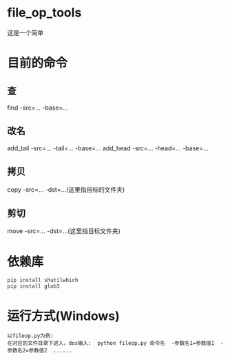 # file_op_tools
这是一个简单


# 目前的命令
  ## 查
  find -src=... -base=...
  ## 改名
  add_tail -src=... -tail=...  -base=...
  add_head -src=... -head=...  -base=...
  ## 拷贝
  copy -src=... -dst=...(这里指目标的文件夹)
  ##  剪切
  move -src=... -dst=...(这里指目标文件夹)

# 依赖库
    pip install shutilwhich
    pip install glob3



# 运行方式(Windows)
    以fileop.py为例:
    在对应的文件目录下进入，dos输入:  python fileop.py 命令名  -参数名1=参数值1  -参数名2=参数值2  ......
  
